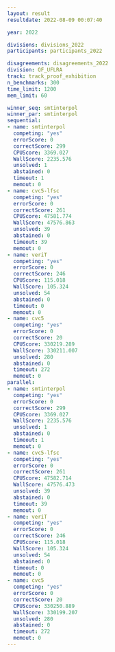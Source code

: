 ```yaml
---
layout: result
resultdate: 2022-08-09 00:07:40

year: 2022

divisions: divisions_2022
participants: participants_2022

disagreements: disagreements_2022
division: QF_UFLRA
track: track_proof_exhibition
n_benchmarks: 300
time_limit: 1200
mem_limit: 60

winner_seq: smtinterpol
winner_par: smtinterpol
sequential:
- name: smtinterpol
  competing: "yes"
  errorScore: 0
  correctScore: 299
  CPUScore: 3369.027
  WallScore: 2235.576
  unsolved: 1
  abstained: 0
  timeout: 1
  memout: 0
- name: cvc5-lfsc
  competing: "yes"
  errorScore: 0
  correctScore: 261
  CPUScore: 47581.774
  WallScore: 47576.863
  unsolved: 39
  abstained: 0
  timeout: 39
  memout: 0
- name: veriT
  competing: "yes"
  errorScore: 0
  correctScore: 246
  CPUScore: 115.018
  WallScore: 105.324
  unsolved: 54
  abstained: 0
  timeout: 0
  memout: 0
- name: cvc5
  competing: "yes"
  errorScore: 0
  correctScore: 20
  CPUScore: 330219.289
  WallScore: 330211.007
  unsolved: 280
  abstained: 0
  timeout: 272
  memout: 0
parallel:
- name: smtinterpol
  competing: "yes"
  errorScore: 0
  correctScore: 299
  CPUScore: 3369.027
  WallScore: 2235.576
  unsolved: 1
  abstained: 0
  timeout: 1
  memout: 0
- name: cvc5-lfsc
  competing: "yes"
  errorScore: 0
  correctScore: 261
  CPUScore: 47582.714
  WallScore: 47576.473
  unsolved: 39
  abstained: 0
  timeout: 39
  memout: 0
- name: veriT
  competing: "yes"
  errorScore: 0
  correctScore: 246
  CPUScore: 115.018
  WallScore: 105.324
  unsolved: 54
  abstained: 0
  timeout: 0
  memout: 0
- name: cvc5
  competing: "yes"
  errorScore: 0
  correctScore: 20
  CPUScore: 330250.889
  WallScore: 330199.207
  unsolved: 280
  abstained: 0
  timeout: 272
  memout: 0
---
```

